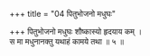 +++
title = "04 पितुभोजनो मधुघः"

+++
पितुभोजनो मधुघः शौष्कास्यो हृदयाय कम् ।  
स मा मधुनानक्तु यथाहं कामये तथा ॥ ५ ॥
